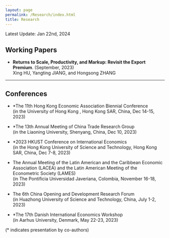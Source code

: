 ```yaml
---
layout: page
permalink: /Research/index.html
title: Research
---
```


Latest Update: Jan 22nd, 2024&nbsp;

## Working Papers

- **Returns to Scale, Productivity, and Markup: Revisit the Export Premium**. (September, 2023)<br>Xing HU, Yangting JIANG, and Hongsong ZHANG<br>

---

## Conferences
- *The 11th Hong Kong Economic Association Biennial Conference<br>(in the University of Hong Kong , Hong Kong SAR, China, Dec 14-15, 2023)<br>

- *The 13th Annual Meeting of China Trade Research Group<br>(in the Liaoning University, Shenyang, China, Dec 10, 2023)<br>

- *2023 HKUST Conference on International Economics<br>(in the Hong Kong University of Science and Technology, Hong Kong SAR, China, Dec 7-8, 2023)<br>

- The Annual Meeting of the Latin American and the Caribbean Economic Association (LACEA) and the Latin American Meeting of the Econometric Society (LAMES)<br>(in The Pontificia Universidad Javeriana, Colombia, November 16-18, 2023)<br>

- The 6th China Opening and Development Research Forum<br>(in Huazhong University of Science and Technology, China, July 1-2, 2023)<br>

- *The 17th Danish International Economics Workshop<br>(in Aarhus University, Denmark, May 22-23, 2023)<br>

(* indicates presentation by co-authors)<br>
  <br>

